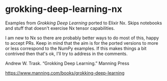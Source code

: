 # grokking-deep-learning-nx

Examples from *Grokking Deep Learning* ported to 
Elixir Nx. Skips notebooks and stuff that doesn't 
exercise Nx tensor capabilities.

I am new to Nx so there are probably better ways
to do most of this, happy to accept PRs. Keep in mind that
the aim is for the ported versions to more or less correspond
to the NumPy examples. If this makes things a bit contrived then
that's ok, I'll try to address in the comments.

Andrew W. Trask. “Grokking Deep Learning.” Manning Press

https://www.manning.com/books/grokking-deep-learning
